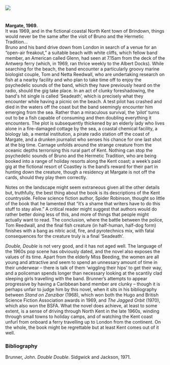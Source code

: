 <html><head></head><body><a href="https://juncture-digital.org"><img src="https://juncture-digital.org/images/ve-button.png"/></a>
<param author="Dr Michael Goodrum" banner="https://stor.artstor.org/stor/0d641b7a-318e-4c7f-8789-6452984df301" layout="vtl" title="Double Double by John Brunner " ve-config=""/>
<meta content="visual-essay" name="robots"/>
<param aliases="Margate" eid="Q618045" ve-entity=""/>

#

**Margate, 1969.**     
It was 1969, and in the fictional coastal North Kent town of Brindown, things would never be the same after the visit of Bruno and the Hermetic Tradition…    
Bruno and his band drive down from London in search of a venue for an “open-air freakout,” a suitable beach with white cliffs, which fellow band member, an American called Glenn, had seen at 7.15am from the deck of the Antwerp ferry (which, in 1969, ran thrice weekly to the Albert Docks). While searching for the beach, the band encounter a particularly groovy marine biologist couple, Tom and Netta Reedwall, who are undertaking research on fish at a nearby facility and who plan to take time off to enjoy the psychedelic sounds of the band, which they have previously heard on the radio, should the gig take place. In an act of clunky foreshadowing, the band's hit single is called ‘Seadeath’, which is precisely what they encounter while having a picnic on the beach. A test pilot has crashed and died in the waters off the coast but the band seemingly encounter him emerging from the sea. Rather than a miraculous survival, the ‘pilot’ turns out to be a fish capable of consuming and then doubling everything it encounters. The plot is subsequently thickened by an elderly lady who lives alone in a fire-damaged cottage by the sea, a coastal chemical facility, a biology lab, a mental institution, a pirate radio station off the coast of Margate, and a drunken journalist who senses his chance for one last shot at the big time. Carnage unfolds around the strange creature from the oceanic depths terrorising this rural part of Kent. Nothing can stop the psychedelic sounds of Bruno and the Hermetic Tradition, who are being booked into a range of holiday resorts along the Kent coast; a week’s paid gig at the fictional resort of Coastley is the band’s reward for their part in hunting down the creature, though a residency at Margate is not off the cards, should they play them correctly.
<param attribution="Thomas Crowther" label="Scuba" url="https://stor.artstor.org/stor/c5a69374-84aa-4934-a9d4-4469d7e40ace" ve-image=""/>
<param center="Q618045" ve-map="" zoom="15"/>

Notes on the landscape might seem extraneous given all the other details but, truthfully, the best thing about the book is its descriptions of the Kent countryside. Fellow science fiction author, Spider Robinson, thought so little of the book that he lamented that “it’s a shame that writers have to do this stuff to stay alive.” A critical reader might suggest that authors would do rather better doing less of this, and more of things that people might actually want to read. The conclusion, where the battle between the police, Tom Reedwall, and the final fish creature (in half-human, half-dog form) finishes with a bang as nitric acid, fire, and pyrotechnics mix, with fatal consequences for the creature truly is a final ‘Seadeath’.
<param attribution="Thomas Crowther" label="Multiplying" url="https://stor.artstor.org/stor/d56de85e-015f-4305-9adb-9ddb12601fcc" ve-image=""/>

_Double, Double_ is not very good, and it has not aged well. The language of the 1960s pop scene has obviously dated, and the novel also exposes the values of its time. Apart from the elderly Miss Beeding, the women are all young and attractive and seem to spend an unnessary amount of time in their underwear – there is talk of them ‘wiggling their hips’ to get their way, and a policeman spends longer than necessary looking at the scantily clad sleeping girls travelling with the band. Brunner’s attempts to appear progressive by having a Caribbean band member are clunky – though it is perhaps unfair to judge him by this novel, when it sits in his bibliography between _Stand on Zanzibar_ (1968), which won both the Hugo and British Science Fiction Association awards in 1969, and _The Jagged Orbit_ (1970), which also won the BSFA. What the novel does achieve, at least to some extent, is a sense of driving through North Kent in the late 1960s, winding through small towns to holiday camps, and of watching the Kent coast unfurl from onboard a ferry travelling up to London from the continent. On the whole, the book might be regrettable but at least Kent comes out of it well.
<param manifest="https://iiif.juncture-digital.org/wc:Waldens%27_Caravan_Park%2C_Seasalter_-_geograph.org.uk_-_772645.jpg/manifest.json" ve-image-v2/>

### Bibliography

Brunner, John. _Double Double_. Sidgwick and Jackson, 1971.
</body></html>